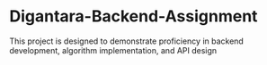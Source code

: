 # Digantara-Backend-Assignment
This project is designed to demonstrate proficiency in backend development, algorithm implementation, and API design
